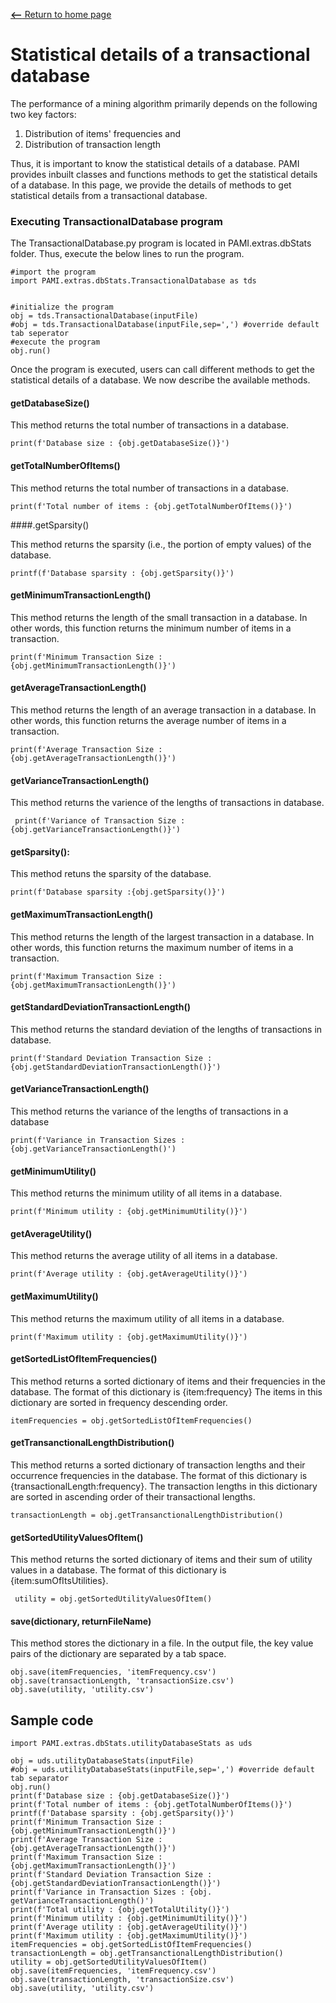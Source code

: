 [__<--__ Return to home page](index.html)


# Statistical details of a transactional database

The performance of a mining algorithm primarily depends on the following two key factors: 
1. Distribution of items' frequencies and 
1. Distribution of transaction length

Thus, it is important to know the statistical details of a database. PAMI provides inbuilt classes and functions methods to 
get the statistical details of a database.   In this page, we provide the details of methods to get statistical details from 
a transactional database. 

### Executing TransactionalDatabase program

The TransactionalDatabase.py program is located in PAMI.extras.dbStats folder. Thus, execute the below lines to run the program.

    #import the program
    import PAMI.extras.dbStats.TransactionalDatabase as tds
          
    
    #initialize the program
    obj = tds.TransactionalDatabase(inputFile)
    #obj = tds.TransactionalDatabase(inputFile,sep=',') #override default tab seperator
    #execute the program
    obj.run()
    
Once the program is executed, users can call different methods to get the statistical details of a database. We now describe the available methods.

#### getDatabaseSize()
    
   This method returns the total number of transactions in a database.  
   
    print(f'Database size : {obj.getDatabaseSize()}')
    
#### getTotalNumberOfItems()

   This method returns the total number of transactions in a database.
   
    print(f'Total number of items : {obj.getTotalNumberOfItems()}')

####.getSparsity()    

   This method returns the sparsity (i.e., the portion of empty values) of the database.
   
    printf(f'Database sparsity : {obj.getSparsity()}')
    
#### getMinimumTransactionLength()

   This method  returns the length of the small transaction in a database. In other words, this function returns the minimum number of items in a transaction.
   
    print(f'Minimum Transaction Size : {obj.getMinimumTransactionLength()}')

#### getAverageTransactionLength()

   This method  returns the length of an average transaction in a database. In other words, this function returns the average number of items in a transaction.
   
    print(f'Average Transaction Size : {obj.getAverageTransactionLength()}')

#### getVarianceTransactionLength()
   This method returns the varience of the lengths of transactions in database.

     print(f'Variance of Transaction Size :{obj.getVarianceTransactionLength()}')

#### getSparsity():
   This method retuns the sparsity of the database.

    print(f'Database sparsity :{obj.getSparsity()}')

#### getMaximumTransactionLength()
   This method returns the length of the largest transaction in a database. In other words, this function returns the maximum number of items in a transaction. 

    print(f'Maximum Transaction Size : {obj.getMaximumTransactionLength()}')
    
#### getStandardDeviationTransactionLength()
   This method returns the standard deviation of the lengths of transactions in database.

    print(f'Standard Deviation Transaction Size : {obj.getStandardDeviationTransactionLength()}')

#### getVarianceTransactionLength()

   This method returns the variance of the lengths of transactions in a database

    print(f'Variance in Transaction Sizes : {obj.getVarianceTransactionLength()') 
    
#### getMinimumUtility()
  This method returns the minimum utility of all items in a database.
   
    print(f'Minimum utility : {obj.getMinimumUtility()}')    

#### getAverageUtility()
  This method returns the average utility of all items in a database.
   
    print(f'Average utility : {obj.getAverageUtility()}')    
    
#### getMaximumUtility()
  This method returns the maximum utility of all items in a database.
   
    print(f'Maximum utility : {obj.getMaximumUtility()}')    
        
#### getSortedListOfItemFrequencies()
   This method returns a sorted dictionary of items and their frequencies in the database. The format of this dictionary is {item:frequency} 
   The items in this dictionary are sorted in frequency descending order. 
   
    itemFrequencies = obj.getSortedListOfItemFrequencies()

#### getTransanctionalLengthDistribution()
   This method returns a sorted dictionary of transaction lengths and their occurrence frequencies in the database. 
   The format of this dictionary is {transactionalLength:frequency}.
   The transaction lengths in this dictionary are sorted in ascending order of their transactional lengths.
   
    transactionLength = obj.getTransanctionalLengthDistribution()

#### getSortedUtilityValuesOfItem()
   This method returns the sorted dictionary of items and their sum of utility values in a database.
   The format of this dictionary is {item:sumOfItsUtilities}.
   
     utility = obj.getSortedUtilityValuesOfItem()
         
#### save(dictionary, returnFileName)
   This method stores the dictionary in a file. In the output file, the key value pairs of the dictionary are separated by a tab space. 
   
    obj.save(itemFrequencies, 'itemFrequency.csv')
    obj.save(transactionLength, 'transactionSize.csv')       
    obj.save(utility, 'utility.csv')  
    
## Sample code 

    import PAMI.extras.dbStats.utilityDatabaseStats as uds
            
    obj = uds.utilityDatabaseStats(inputFile)
    #obj = uds.utilityDatabaseStats(inputFile,sep=',') #override default tab separator
    obj.run()
    print(f'Database size : {obj.getDatabaseSize()}')
    print(f'Total number of items : {obj.getTotalNumberOfItems()}')
    printf(f'Database sparsity : {obj.getSparsity()}')
    print(f'Minimum Transaction Size : {obj.getMinimumTransactionLength()}')
    print(f'Average Transaction Size : {obj.getAverageTransactionLength()}')
    print(f'Maximum Transaction Size : {obj.getMaximumTransactionLength()}')
    print(f'Standard Deviation Transaction Size : {obj.getStandardDeviationTransactionLength()}')
    print(f'Variance in Transaction Sizes : {obj. getVarianceTransactionLength()')
    print(f'Total utility : {obj.getTotalUtility()}')
    print(f'Minimum utility : {obj.getMinimumUtility()}')
    print(f'Average utility : {obj.getAverageUtility()}')
    print(f'Maximum utility : {obj.getMaximumUtility()}')
    itemFrequencies = obj.getSortedListOfItemFrequencies()
    transactionLength = obj.getTransanctionalLengthDistribution()
    utility = obj.getSortedUtilityValuesOfItem()
    obj.save(itemFrequencies, 'itemFrequency.csv')
    obj.save(transactionLength, 'transactionSize.csv')
    obj.save(utility, 'utility.csv')   





